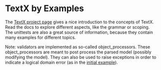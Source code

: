 # TextX by Examples

The [TextX project page](references.md#textx)
gives a nice introduction to the concepts of TextX.
Read the docs to explore different aspects, like
the grammar or scoping. The unittests are
also a great source of information, because they contain
many examples for different topics.

Note: validators are implemented as so-called object_processors.
These object_processors are meant to post process the
parsed model (possibly modifying the model). They can also
be used to raise exceptions in order to indicate a logical
domain error (as in the [initial example](textx_intro.md)).

